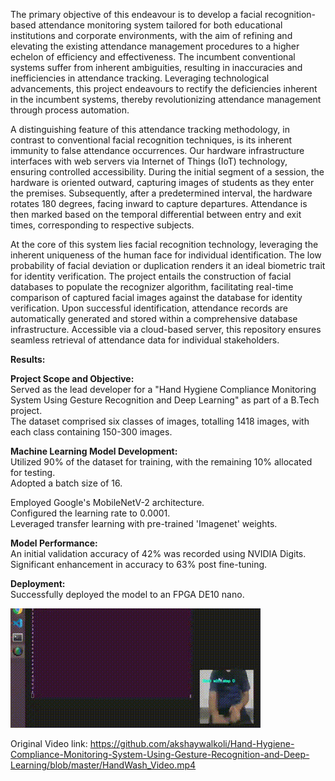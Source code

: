 The primary objective of this endeavour is to develop a facial recognition-based attendance monitoring system tailored for both educational institutions and corporate environments, with the aim of refining and elevating the existing attendance management procedures to a higher echelon of efficiency and effectiveness. The incumbent conventional systems suffer from inherent ambiguities, resulting in inaccuracies and inefficiencies in attendance tracking. Leveraging technological advancements, this project endeavours to rectify the deficiencies inherent in the incumbent systems, thereby revolutionizing attendance management through process automation.

A distinguishing feature of this attendance tracking methodology, in contrast to conventional facial recognition techniques, is its inherent immunity to false attendance occurrences. Our hardware infrastructure interfaces with web servers via Internet of Things (IoT) technology, ensuring controlled accessibility. During the initial segment of a session, the hardware is oriented outward, capturing images of students as they enter the premises. Subsequently, after a predetermined interval, the hardware rotates 180 degrees, facing inward to capture departures. Attendance is then marked based on the temporal differential between entry and exit times, corresponding to respective subjects.

At the core of this system lies facial recognition technology, leveraging the inherent uniqueness of the human face for individual identification. The low probability of facial deviation or duplication renders it an ideal biometric trait for identity verification. The project entails the construction of facial databases to populate the recognizer algorithm, facilitating real-time comparison of captured facial images against the database for identity verification. Upon successful identification, attendance records are automatically generated and stored within a comprehensive database infrastructure. Accessible via a cloud-based server, this repository ensures seamless retrieval of attendance data for individual stakeholders.

**Results:**

**Project Scope and Objective:**  
Served as the lead developer for a "Hand Hygiene Compliance Monitoring System Using Gesture Recognition and Deep Learning" as part of a B.Tech project.  
The dataset comprised six classes of images, totalling 1418 images, with each class containing 150-300 images.  

**Machine Learning Model Development:**  
Utilized 90% of the dataset for training, with the remaining 10% allocated for testing.  
Adopted a batch size of 16.  

Employed Google's MobileNetV-2 architecture.  
Configured the learning rate to 0.0001.  
Leveraged transfer learning with pre-trained 'Imagenet' weights.  

**Model Performance:**  
An initial validation accuracy of 42% was recorded using NVIDIA Digits.  
Significant enhancement in accuracy to 63% post fine-tuning.  

**Deployment:**  
Successfully deployed the model to an FPGA DE10 nano.


![Alt Text](https://github.com/akshaywalkoli/Hand-Hygiene-Compliance-Monitoring-System-Using-Gesture-Recognition-and-Deep-Learning/blob/master/HandWash_Video.gif)

Original Video link: https://github.com/akshaywalkoli/Hand-Hygiene-Compliance-Monitoring-System-Using-Gesture-Recognition-and-Deep-Learning/blob/master/HandWash_Video.mp4
